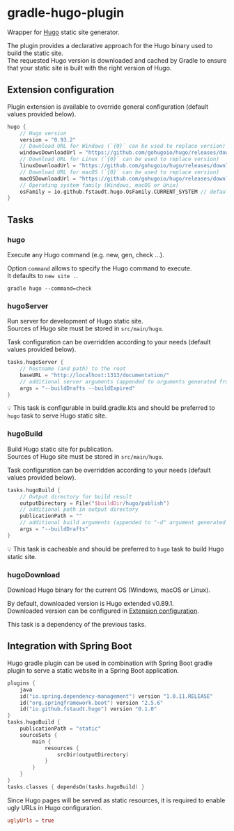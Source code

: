 # gradle-hugo-plugin

Wrapper for [Hugo](https://gohugo.io) static site generator.

The plugin provides a declarative approach for the Hugo binary used to build the static site.\
The requested Hugo version is downloaded and cached by Gradle to ensure that your static site is built with the right version of Hugo.

## Extension configuration

Plugin extension is available to override general configuration (default values provided below).

```kotlin
hugo {
    // Hugo version
    version = "0.93.2"
    // Download URL for Windows (`{0}` can be used to replace version)
    windowsDownloadUrl = "https://github.com/gohugoio/hugo/releases/download/v{0}/hugo_extended_{0}_Windows-64bit.zip"
    // Download URL for Linux (`{0}` can be used to replace version)
    linuxDownloadUrl = "https://github.com/gohugoio/hugo/releases/download/v{0}/hugo_extended_{0}_Linux-64bit.tar.gz"
    // Download URL for macOS (`{0}` can be used to replace version)
    macOSDownloadUrl = "https://github.com/gohugoio/hugo/releases/download/v{0}/hugo_extended_{0}_macOS-64bit.tar.gz"
    // Operating system family (Windows, macOS or Unix)
    osFamily = io.github.fstaudt.hugo.OsFamily.CURRENT_SYSTEM // default value derived from system property "os.name"
}
```

## Tasks

### hugo

Execute any Hugo command (e.g. new, gen, check ...).

Option `command` allows to specify the Hugo command to execute.\
It defaults to `new site .`.

```shell
gradle hugo --command=check
```

### hugoServer

Run server for development of Hugo static site.\
Sources of Hugo site must be stored in `src/main/hugo`.

Task configuration can be overridden according to your needs (default values provided below).

```kotlin
tasks.hugoServer {
    // hostname (and path) to the root
    baseURL = "http://localhost:1313/documentation/"
    // additional server arguments (appended to arguments generated from previous properties)
    args = "--buildDrafts --buildExpired"
}
```

:bulb: This task is configurable in build.gradle.kts and should be preferred to `hugo` task to serve Hugo static site.

### hugoBuild

Build Hugo static site for publication.\
Sources of Hugo site must be stored in `src/main/hugo`. 

Task configuration can be overridden according to your needs (default values provided below).

```kotlin
tasks.hugoBuild {
    // Output directory for build result
    outputDirectory = File("$buildDir/hugo/publish")
    // additional path in output directory
    publicationPath = ""
    // additional build arguments (appended to "-d" argument generated from previous properties) 
    args = "--buildDrafts"
}
```

:bulb: This task is cacheable and should be preferred to `hugo` task to build Hugo static site.

### hugoDownload

Download Hugo binary for the current OS (Windows, macOS or Linux).

By default, downloaded version is Hugo extended v0.89.1.\
Downloaded version can be configured in [Extension configuration](#extension-configuration).

This task is a dependency of the previous tasks.

## Integration with Spring Boot

Hugo gradle plugin can be used in combination with Spring Boot gradle plugin to serve a static website in a Spring Boot application.
```kotlin
plugins {
    java
    id("io.spring.dependency-management") version "1.0.11.RELEASE"
    id("org.springframework.boot") version "2.5.6"
    id("io.github.fstaudt.hugo") version "0.1.0"
}
tasks.hugoBuild {
    publicationPath = "static"
    sourceSets {
        main {
            resources {
                srcDir(outputDirectory)
            }
        }
    }
}
tasks.classes { dependsOn(tasks.hugoBuild) }
```

Since Hugo pages will be served as static resources, it is required to enable ugly URLs in Hugo configuration.
```toml
uglyUrls = true
```
